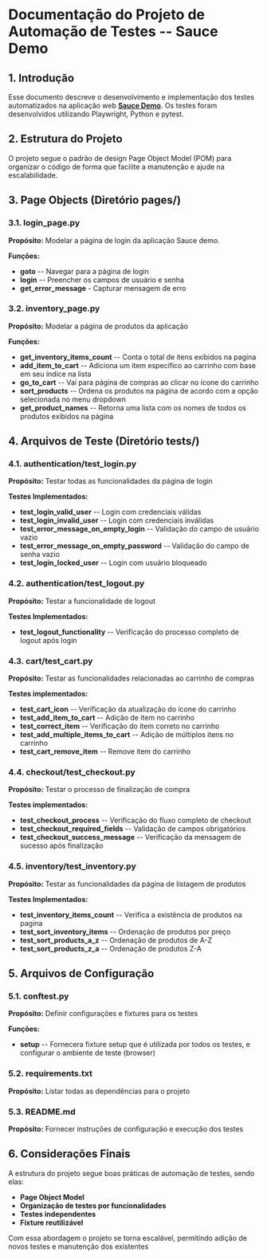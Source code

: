 # Documentação do Projeto de Automação de Testes -- Sauce Demo

## 1. Introdução

Esse documento descreve o desenvolvimento e implementação dos testes automatizados na aplicação web [**Sauce Demo**](https://www.saucedemo.com/). Os testes foram desenvolvidos utilizando Playwright, Python e pytest.

## 2. Estrutura do Projeto

O projeto segue o padrão de design Page Object Model (POM) para organizar o código de forma que facilite a manutenção e ajude na escalabilidade.

## 3. Page Objects (Diretório pages/)

### 3.1. login_page.py

**Propósito:** Modelar a página de login da aplicação Sauce demo.

**Funções:**
- **goto** -- Navegar para a página de login
- **login** -- Preencher os campos de usuário e senha
- **get_error_message** - Capturar mensagem de erro

### 3.2. inventory_page.py

**Propósito:** Modelar a página de produtos da aplicação

**Funções:**
- **get_inventory_items_count** -- Conta o total de itens exibidos na pagina
- **add_item_to_cart** -- Adiciona um item específico ao carrinho com base em seu índice na lista
- **go_to_cart** -- Vai para página de compras ao clicar no ícone do carrinho
- **sort_products** -- Ordena os produtos na página de acordo com a opção selecionada no menu dropdown
- **get_product_names** -- Retorna uma lista com os nomes de todos os produtos exibidos na página

## 4. Arquivos de Teste (Diretório tests/)

### 4.1. authentication/test_login.py

**Propósito:** Testar todas as funcionalidades da página de login

**Testes Implementados:**
- **test_login_valid_user** -- Login com credenciais válidas
- **test_login_invalid_user** -- Login com credenciais inválidas
- **test_error_message_on_empty_login** -- Validação do campo de usuário vazio
- **test_error_message_on_empty_password** -- Validação do campo de senha vazio
- **test_login_locked_user** -- Login com usuário bloqueado

### 4.2. authentication/test_logout.py

**Propósito:** Testar a funcionalidade de logout

**Testes Implementados:**
- **test_logout_functionality** -- Verificação do processo completo de logout após login

### 4.3. cart/test_cart.py

**Propósito:** Testar as funcionalidades relacionadas ao carrinho de compras

**Testes implementados:**
- **test_cart_icon** -- Verificação da atualização do ícone do carrinho
- **test_add_item_to_cart** -- Adição de item no carrinho
- **test_correct_item** -- Verificação do item correto no carrinho
- **test_add_multiple_items_to_cart** -- Adição de múltiplos itens no carrinho
- **test_cart_remove_item** -- Remove item do carrinho

### 4.4. checkout/test_checkout.py

**Propósito:** Testar o processo de finalização de compra

**Testes implementados:**
- **test_checkout_process** -- Verificação do fluxo completo de checkout
- **test_checkout_required_fields** -- Validação de campos obrigatórios
- **test_checkout_success_message** -- Verificação da mensagem de sucesso após finalização

### 4.5. inventory/test_inventory.py

**Propósito:** Testar as funcionalidades da página de listagem de produtos

**Testes Implementados:**
- **test_inventory_items_count** -- Verifica a existência de produtos na pagina
- **test_sort_inventory_items** -- Ordenação de produtos por preço
- **test_sort_products_a_z** -- Ordenação de produtos de A-Z
- **test_sort_products_z_a** -- Ordenação de produtos Z-A

## 5. Arquivos de Configuração

### 5.1. conftest.py

**Propósito:** Definir configurações e fixtures para os testes

**Funções:**
- **setup** -- Fornecera fixture setup que é utilizada por todos os testes, e configurar o ambiente de teste (browser)

### 5.2. requirements.txt

**Propósito:** Listar todas as dependências para o projeto

### 5.3. README.md

**Propósito:** Fornecer instruções de configuração e execução dos testes

## 6. Considerações Finais

A estrutura do projeto segue boas práticas de automação de testes, sendo elas:

- **Page Object Model**
- **Organização de testes por funcionalidades**
- **Testes independentes**
- **Fixture reutilizável**

Com essa abordagem o projeto se torna escalável, permitindo adição de novos testes e manutenção dos existentes